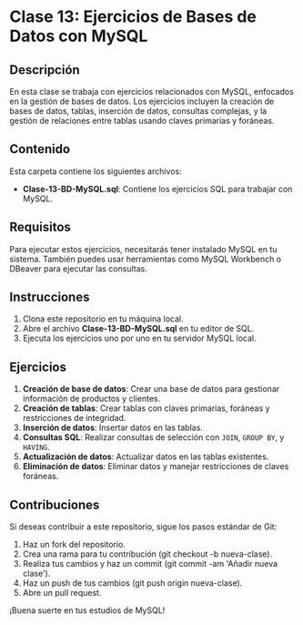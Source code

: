 # Clase 13: Ejercicios de Bases de Datos con MySQL

## Descripción

En esta clase se trabaja con ejercicios relacionados con MySQL, enfocados en la gestión de bases de datos. Los ejercicios incluyen la creación de bases de datos, tablas, inserción de datos, consultas complejas, y la gestión de relaciones entre tablas usando claves primarias y foráneas.

## Contenido

Esta carpeta contiene los siguientes archivos:

- **Clase-13-BD-MySQL.sql**: Contiene los ejercicios SQL para trabajar con MySQL.

## Requisitos

Para ejecutar estos ejercicios, necesitarás tener instalado MySQL en tu sistema. También puedes usar herramientas como MySQL Workbench o DBeaver para ejecutar las consultas.

## Instrucciones

1. Clona este repositorio en tu máquina local.
2. Abre el archivo **Clase-13-BD-MySQL.sql** en tu editor de SQL.
3. Ejecuta los ejercicios uno por uno en tu servidor MySQL local.

## Ejercicios

1. **Creación de base de datos**: Crear una base de datos para gestionar información de productos y clientes.
2. **Creación de tablas**: Crear tablas con claves primarias, foráneas y restricciones de integridad.
3. **Inserción de datos**: Insertar datos en las tablas.
4. **Consultas SQL**: Realizar consultas de selección con `JOIN`, `GROUP BY`, y `HAVING`.
5. **Actualización de datos**: Actualizar datos en las tablas existentes.
6. **Eliminación de datos**: Eliminar datos y manejar restricciones de claves foráneas.

## Contribuciones

Si deseas contribuir a este repositorio, sigue los pasos estándar de Git:

1. Haz un fork del repositorio.
2. Crea una rama para tu contribución (git checkout -b nueva-clase).
3. Realiza tus cambios y haz un commit (git commit -am 'Añadir nueva clase').
4. Haz un push de tus cambios (git push origin nueva-clase).
5. Abre un pull request.

¡Buena suerte en tus estudios de MySQL!
